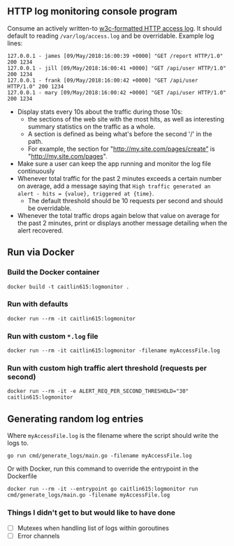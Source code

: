HTTP log monitoring console program
---

Consume an actively written-to [w3c-formatted HTTP access log](https://en.wikipedia.org/wiki/Common_Log_Format).
It should default to reading `/var/log/access.log` and be overridable.
Example log lines:

```
127.0.0.1 - james [09/May/2018:16:00:39 +0000] "GET /report HTTP/1.0" 200 1234
127.0.0.1 - jill [09/May/2018:16:00:41 +0000] "GET /api/user HTTP/1.0" 200 1234
127.0.0.1 - frank [09/May/2018:16:00:42 +0000] "GET /api/user HTTP/1.0" 200 1234
127.0.0.1 - mary [09/May/2018:16:00:42 +0000] "GET /api/user HTTP/1.0" 200 1234
```

* Display stats every 10s about the traffic during those 10s:
  * the sections of the web site with the most hits, as well as interesting summary statistics on the traffic as a whole.
  * A section is defined as being what's before the second '/' in the path.
  * For example, the section for "http://my.site.com/pages/create” is "http://my.site.com/pages".
* Make sure a user can keep the app running and monitor the log file continuously
* Whenever total traffic for the past 2 minutes exceeds a certain number on average, add a message saying that `High traffic generated an alert - hits = {value}, triggered at {time}`.
  * The default threshold should be 10 requests per second and should be overridable.
* Whenever the total traffic drops again below that value on average for the past 2 minutes, print or displays another message detailing when the alert recovered.

## Run via Docker

### Build the Docker container
```
docker build -t caitlin615:logmonitor .
```

### Run with defaults

```
docker run --rm -it caitlin615:logmonitor
```

### Run with custom `*.log` file

```
docker run --rm -it caitlin615:logmonitor -filename myAccessFile.log
```

### Run with custom high traffic alert threshold (requests per second)

```
docker run --rm -it -e ALERT_REQ_PER_SECOND_THRESHOLD="30" caitlin615:logmonitor
```

## Generating random log entries

Where `myAccessFile.log` is the filename where the script should write the logs to.

```
go run cmd/generate_logs/main.go -filename myAccessFile.log
```

Or with Docker, run this command to override the entrypoint in the Dockerfile

```
docker run --rm -it --entrypoint go caitlin615:logmonitor run cmd/generate_logs/main.go -filename myAccessFile.log
```

### Things I didn't get to but would like to have done
- [ ] Mutexes when handling list of logs within goroutines
- [ ] Error channels
